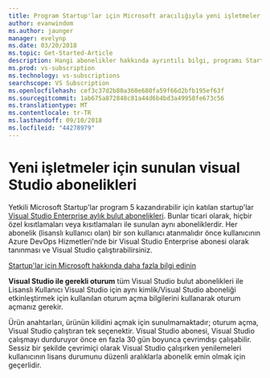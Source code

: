 ```yaml
---
title: Program Startup'lar için Microsoft aracılığıyla yeni işletmeler için sunulan visual Studio abonelikleri
author: evanwindom
ms.author: jaunger
manager: evelynp
ms.date: 03/20/2018
ms.topic: Get-Started-Article
description: Hangi abonelikler hakkında ayrıntılı bilgi, programı Startup'lar için Microsoft aracılığıyla sunulur.
ms.prod: vs-subscription
ms.technology: vs-subscriptions
searchscope: VS Subscription
ms.openlocfilehash: cef3c37d2b80a360e680fa59f66d2bfb195ef63f
ms.sourcegitcommit: 1ab675a872848c81a44d6b4bd3a49958fe673c56
ms.translationtype: MT
ms.contentlocale: tr-TR
ms.lasthandoff: 09/10/2018
ms.locfileid: "44278979"
---
```

# <a name="visual-studio-subscriptions-offered-to-startups"></a>Yeni işletmeler için sunulan visual Studio abonelikleri
Yetkili Microsoft Startup'lar program 5 kazandırabilir için katılan startup'lar [Visual Studio Enterprise aylık bulut abonelikleri](https://visualstudio.microsoft.com/vs/pricing/). Bunlar ticari olarak, hiçbir özel kısıtlamaları veya kısıtlamaları ile sunulan aynı aboneliklerdir. Her abonelik (lisanslı kullanıcı olan) bir son kullanıcı atanmalıdır önce kullanıcının Azure DevOps Hizmetleri'nde bir Visual Studio Enterprise abonesi olarak tanınması ve Visual Studio çalıştırabilirsiniz.

[Startup'lar için Microsoft hakkında daha fazla bilgi edinin](https://startups.microsoft.com/program-details/)

**Visual Studio ile gerekli oturum** tüm Visual Studio bulut abonelikleri ile Lisanslı Kullanıcı Visual Studio için aynı kimlik/Visual Studio aboneliği etkinleştirmek için kullanılan oturum açma bilgilerini kullanarak oturum açmanız gerekir.

Ürün anahtarları, ürünün kilidini açmak için sunulmamaktadır; oturum açma, Visual Studio çalıştıran tek seçenektir. Visual Studio abonesi, Visual Studio çalışmayı durduruyor önce en fazla 30 gün boyunca çevrimdışı çalışabilir. Sessiz bir şekilde çevrimiçi olarak Visual Studio çalışırken yenilemeleri kullanıcının lisans durumunu düzenli aralıklarla abonelik emin olmak için geçerlidir.